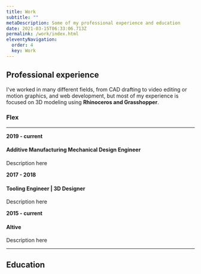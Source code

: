 ```yaml
---
title: Work
subtitle: ""
metaDescription: Some of my professional experience and education
date: 2021-03-15T06:33:06.713Z
permalink: /work/index.html
eleventyNavigation:
  order: 4
  key: Work
---
```

## Professional experience

I've worked in many different fields, from CAD drafting to video editing or motion graphics, and web development, but most of my experience is focused on 3D modeling using **Rhinoceros and Grasshopper**.

### Flex

---

**2019 - current**

#### Additive Manufacturing Mechanical Design Engineer

Description here

**2017 - 2018**

#### Tooling Engineer | 3D Designer

Description here

**2015 - current**

#### Altive

Description here

---

## Education
